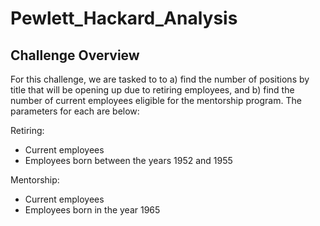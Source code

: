 # Pewlett_Hackard_Analysis

## Challenge Overview

For this challenge, we are tasked to to a) find the number of positions by title that will be opening up due to retiring employees, and b) find the number of current employees eligible for the mentorship program. The parameters for each are below:

Retiring:
- Current employees
- Employees born between the years 1952 and 1955

Mentorship:
- Current employees
- Employees born in the year 1965
